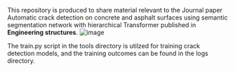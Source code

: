 This repository is produced to share material relevant to the Journal paper Automatic crack detection on concrete and asphalt surfaces using semantic segmentation network with hierarchical Transformer published in **Engineering structures**.
![image](https://github.com/Li-Hubing/CrackSegFormer/assets/103866679/b99c280c-64d3-4bf6-90d7-b294e40dafd9)



The train.py script in the tools directory is utilzed for training crack detection models, and the training outcomes can be found in the logs directory.
